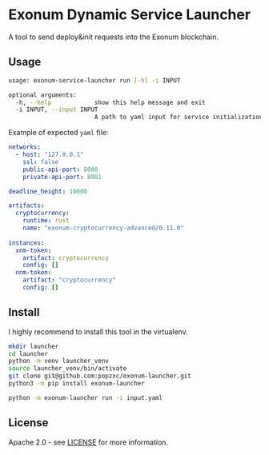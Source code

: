 # Exonum Dynamic Service Launcher

A tool to send deploy&init requests into the Exonum blockchain.

## Usage

```sh
usage: exonum-service-launcher run [-h] -i INPUT

optional arguments:
  -h, --help            show this help message and exit
  -i INPUT, --input INPUT
                        A path to yaml input for service initialization
```

Example of expected `yaml` file:

```yaml
networks:
  - host: "127.0.0.1"
    ssl: false
    public-api-port: 8080
    private-api-port: 8081

deadline_height: 10000

artifacts:
  cryptocurrency:
    runtime: rust
    name: "exonum-cryptocurrency-advanced/0.11.0"
  
instances:
  xnm-token:
    artifact: cryptocurrency
    config: []
  nnm-token:
    artifact: "cryptocurrency"
    config: []
```

## Install

I highly recommend to install this tool in the virtualenv.

```sh
mkdir launcher
cd launcher
python -m venv launcher_venv
source launcher_venv/bin/activate
git clone git@github.com:popzxc/exonum-launcher.git
python3 -m pip install exonum-launcher

python -m exonum-launcher run -i input.yaml
```

## License
Apache 2.0 - see [LICENSE](LICENSE) for more information.
